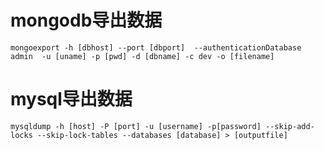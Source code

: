 # mongodb导出数据
    mongoexport -h [dbhost] --port [dbport]  --authenticationDatabase admin  -u [uname] -p [pwd] -d [dbname] -c dev -o [filename]
# mysql导出数据
    mysqldump -h [host] -P [port] -u [username] -p[password] --skip-add-locks --skip-lock-tables --databases [database] > [outputfile]
